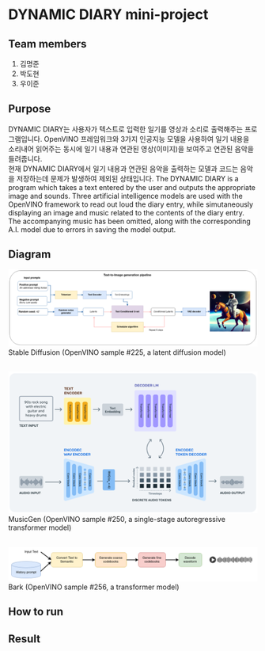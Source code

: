 # DYNAMIC DIARY mini-project

## Team members
1. 김명준
2. 박도현
3. 우이준

## Purpose
DYNAMIC DIARY는 사용자가 텍스트로 입력한 일기를 영상과 소리로 출력해주는 프로그램입니다. OpenVINO 프레임워크와 3가지 인공지능 모델을 사용하여 일기 내용을 소리내어 읽어주는 동시에 일기 내용과 연관된 영상(이미지)을 보여주고 연관된 음악을 들려줍니다.<br>
현재 DYNAMIC DIARY에서 일기 내용과 연관된 음악을 출력하는 모델과 코드는 음악을 저장하는데 문제가 발생하여 제외된 상태입니다.
The DYNAMIC DIARY is a program which takes a text entered by the user and outputs the appropriate image and sounds. Three artificial intelligence models are used with the OpenVINO framework to read out loud the diary entry, while simutaneously displaying an image and music related to the contents of the diary entry.<br>
The accompanying music has been omitted, along with the corresponding A.I. model due to errors in saving the model output.

## Diagram
![Stable Diffusion (OpenVINO sample 225)](image.png)
Stable Diffusion (OpenVINO sample #225, a latent diffusion model)<br><br>

![MusicGen (OpenVINO sample 250)](image-1.png)
MusicGen (OpenVINO sample #250, a single-stage autoregressive transformer model)<br><br>

![Bark (OpenVINO sample 256)](image-2.png)
Bark (OpenVINO sample #256, a transformer model)<br>

## How to run

## Result
